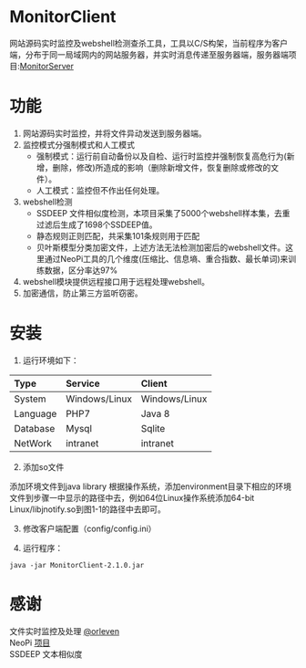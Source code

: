 ﻿# MonitorClient
网站源码实时监控及webshell检测查杀工具，工具以C/S构架，当前程序为客户端，分布于同一局域网内的网站服务器，并实时消息传递至服务器端，服务器端项目:[MonitorServer](https://github.com/0kami/MonitorServer)
# 功能
1. 网站源码实时监控，并将文件异动发送到服务器端。
2. 监控模式分强制模式和人工模式
   - 强制模式：运行前自动备份以及自检、运行时监控并强制恢复高危行为(新增，删除，修改)所造成的影响（删除新增文件，恢复删除或修改的文件）。
   - 人工模式：监控但不作出任何处理。
3. webshell检测
    - SSDEEP 文件相似度检测，本项目采集了5000个webshell样本集，去重过滤后生成了1698个SSDEEP值。
    - 静态规则正则匹配，共采集101条规则用于匹配
    - 贝叶斯模型分类加密文件，上述方法无法检测加密后的webshell文件。这里通过NeoPi工具的几个维度(压缩比、信息墒、重合指数、最长单词)来训练数据，区分率达97%
4. webshell模块提供远程接口用于远程处理webshell。
5. 加密通信，防止第三方监听窃密。
 
# 安装

1. 运行环境如下：

| Type     | Service                | Client
|:-------- |:---------------------- |:------------------------------------ 
| System   | Windows/Linux          | Windows/Linux
| Language | PHP7                   | Java 8
| Database | Mysql                  | Sqlite
| NetWork  | intranet                 | intranet

2. 添加so文件

添加环境文件到java library
根据操作系统，添加environment目录下相应的环境文件到步骤一中显示的路径中去，例如64位Linux操作系统添加64-bit Linux/libjnotify.so到图1-1的路径中去即可。

3. 修改客户端配置（config/config.ini）

4. 运行程序：

```
java -jar MonitorClient-2.1.0.jar
```

# 感谢
文件实时监控及处理 [@orleven](https://github.com/orleven)<br>
NeoPi [项目](https://github.com/Neohapsis/NeoPI)<br>
SSDEEP 文本相似度


